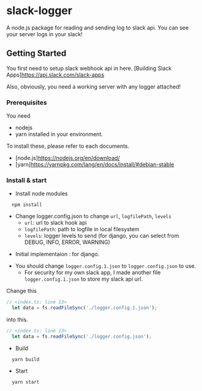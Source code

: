 # slack-logger

A node.js package for reading and sending log to slack api. 
You can see your server logs in your slack!

## Getting Started

You first need to setup slack webhook api in here. [Building Slack Apps]https://api.slack.com/slack-apps

Also, obviously, you need a working server with any logger attached! 

### Prerequisites

You need 
 * nodejs
 * yarn
installed in your environment.

To install these, please refer to each documents.
 * [node.js]https://nodejs.org/en/download/
 * [yarn]https://yarnpkg.com/lang/en/docs/install/#debian-stable


### Install & start
* Install node modules
```
  npm install
```

* Change logger.config.json to change `url`, `logfilePath`, `levels`
  * `url`: url to slack hook api
  * `logfilePath`: path to logfile in local filesystem
  * `levels`: logger levels to send (for django, you can select from DEBUG, INFO, ERROR, WARNING)

- Initial implementaion : for django.


* You should change `logger.config.1.json` to `logger.config.json` to use.
  * For security for my own slack app, I made another file `logger.config.1.json` to store my slack api url.

Change this
```javascript
// <index.ts: line 13>
  let data = fs.readFileSync('./logger.config.1.json');
```
into this.
```javascript
// <index.ts: line 13>
  let data = fs.readFileSync('./logger.config.json');
```


* Build
```
  yarn build
```


* Start
```
  yarn start
```
